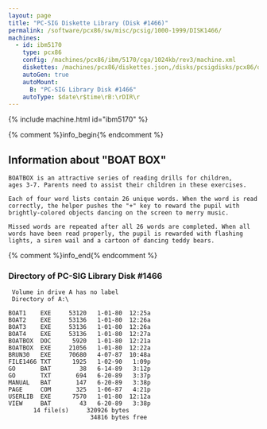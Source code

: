 ```yaml
---
layout: page
title: "PC-SIG Diskette Library (Disk #1466)"
permalink: /software/pcx86/sw/misc/pcsig/1000-1999/DISK1466/
machines:
  - id: ibm5170
    type: pcx86
    config: /machines/pcx86/ibm/5170/cga/1024kb/rev3/machine.xml
    diskettes: /machines/pcx86/diskettes.json,/disks/pcsigdisks/pcx86/diskettes.json
    autoGen: true
    autoMount:
      B: "PC-SIG Library Disk #1466"
    autoType: $date\r$time\rB:\rDIR\r
---
```


{% include machine.html id="ibm5170" %}

{% comment %}info_begin{% endcomment %}

## Information about "BOAT BOX"

    BOATBOX is an attractive series of reading drills for children,
    ages 3-7. Parents need to assist their children in these exercises.
    
    Each of four word lists contain 26 unique words. When the word is read
    correctly, the helper pushes the "+" key to reward the pupil with
    brightly-colored objects dancing on the screen to merry music.
    
    Missed words are repeated after all 26 words are completed. When all
    words have been read properly, the pupil is rewarded with flashing
    lights, a siren wail and a cartoon of dancing teddy bears.
{% comment %}info_end{% endcomment %}


### Directory of PC-SIG Library Disk #1466

     Volume in drive A has no label
     Directory of A:\

    BOAT1    EXE     53120   1-01-80  12:25a
    BOAT2    EXE     53136   1-01-80  12:26a
    BOAT3    EXE     53136   1-01-80  12:26a
    BOAT4    EXE     53136   1-01-80  12:27a
    BOATBOX  DOC      5920   1-01-80  12:21a
    BOATBOX  EXE     21056   1-01-80  12:22a
    BRUN30   EXE     70680   4-07-87  10:48a
    FILE1466 TXT      1925   1-02-90   1:09p
    GO       BAT        38   6-14-89   3:12p
    GO       TXT       694   6-20-89   3:37p
    MANUAL   BAT       147   6-20-89   3:38p
    PAGE     COM       325   1-06-87   4:21p
    USERLIB  EXE      7570   1-01-80  12:12a
    VIEW     BAT        43   6-20-89   3:38p
           14 file(s)     320926 bytes
                           34816 bytes free
